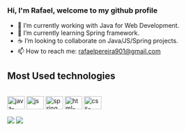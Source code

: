 ### Hi, I'm Rafael, welcome to my github profile

- 🔭 I’m currently working with Java for Web Development.
- 🍃 I’m currently learning Spring framework.
- ☕ I’m looking to collaborate on Java/JS/Spring projects.
- 📫 How to reach me: rafaelpereira901@gmail.com

## Most Used technologies
<div style="display: inline_block"><br>
  <img align="center" alt="java-svg" height="30" width="40" src="https://cdn.jsdelivr.net/gh/devicons/devicon/icons/java/java-original-wordmark.svg">
  <img align="center" alt="js"-svg" height="30" width="40" src="https://cdn.jsdelivr.net/gh/devicons/devicon/icons/javascript/javascript-original.svg">
  <img align="center" alt="spring.svg" height="30" width="40" src="https://cdn.jsdelivr.net/gh/devicons/devicon/icons/spring/spring-original.svg">
  <img align="center" alt="html-svg" height="30" width="40" src="https://cdn.jsdelivr.net/gh/devicons/devicon/icons/html5/html5-plain-wordmark.svg">
  <img align="center" alt="css-svg" height="30" width="40" src="https://cdn.jsdelivr.net/gh/devicons/devicon/icons/css3/css3-original.svg">
</div>
<br>
<div> 
  <a href = "mailto:rafaelpereira901@gmail.com"><img src="https://img.shields.io/badge/-Gmail-%23333?style=for-the-badge&logo=gmail&logoColor=white" target="_blank"></a>
  <a href="https://www.linkedin.com/in/rafael-pereira-21a3071b2/" target="_blank"><img src="https://img.shields.io/badge/-LinkedIn-%230077B5?style=for-the-badge&logo=linkedin&logoColor=white" target="_blank"></a> 
 
</div>
